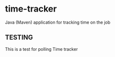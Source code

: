 # time-tracker
Java (Maven) application for tracking time on the job

## TESTING

This is a test for polling
Time tracker
